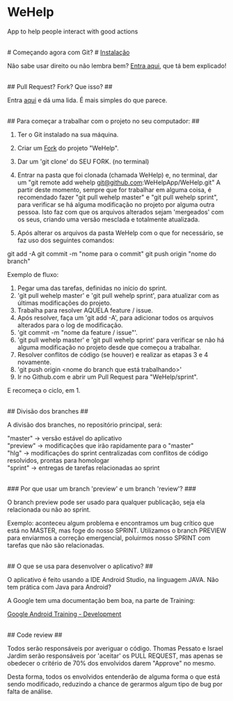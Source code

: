 # WeHelp #

App to help people interact with good actions

<br># Começando agora com Git? #
[Instalação](https://git-scm.com/book/pt-br/v1/Primeiros-passos-Instalando-Git)

Não sabe usar direito ou não lembra bem? [Entra aqui](http://rogerdudler.github.io/git-guide/index.pt_BR.html), que tá bem explicado!

<br>## Pull Request? Fork? Que isso? ##

Entra [aqui](http://tableless.com.br/contribuindo-em-projetos-open-source-com-o-github/) e dá uma lida. É mais simples do que parece.

<br>## Para começar a trabalhar com o projeto no seu computador: ##

1. Ter o Git instalado na sua máquina.
2. Criar um [Fork](https://help.github.com/articles/fork-a-repo/) do projeto "WeHelp".
3. Dar um 'git clone' do SEU FORK. (no terminal)
4. Entrar na pasta que foi clonada (chamada WeHelp) e, no terminal, dar um "git remote add wehelp git@github.com:WeHelpApp/WeHelp.git"
A partir deste momento, sempre que for trabalhar em alguma coisa, é recomendado fazer "git pull wehelp master" e "git pull wehelp sprint", para verificar se há alguma modificação no projeto por alguma outra pessoa. Isto faz com que os arquivos alterados sejam 'mergeados' com os seus, criando uma versão mesclada e totalmente atualizada.

5. Após alterar os arquivos da pasta WeHelp com o que for necessário, se faz uso dos seguintes comandos:

git add -A
git commit -m "nome para o commit"
git push origin "nome do branch"

Exemplo de fluxo:

1. Pegar uma das tarefas, definidas no início do sprint.
1. 'git pull wehelp master' e 'git pull wehelp sprint', para atualizar com as últimas modificações do projeto.
2. Trabalha para resolver AQUELA feature / issue.
3. Após resolver, faça um 'git add -A', para adicionar todos os arquivos alterados para o log de modificação.
4. 'git commit -m "nome da feature / issue"'.
5. 'git pull wehelp master' e 'git pull wehelp sprint' para verificar se não há alguma modificação no projeto desde que começou a trabalhar.
6. Resolver conflitos de código (se houver) e realizar as etapas 3 e 4 novamente.
7. 'git push origin <nome do branch que está trabalhando>'
8. Ir no Github.com e abrir um Pull Request para "WeHelp/sprint".

E recomeça o ciclo, em 1.


<br>## Divisão dos branches ##

A divisão dos branches, no repositório principal, será:

"master" -> versão estável do aplicativo
<br>
"preview" -> modificações que irão rapidamente para o "master"
<br>
"hlg" -> modificações do sprint centralizadas com conflitos de código resolvidos, prontas para homologar
<br>
"sprint" -> entregas de tarefas relacionadas ao sprint

<br>### Por que usar um branch 'preview' e um branch 'review'? ###

O branch preview pode ser usado para qualquer publicação, seja ela relacionada ou não ao sprint.

Exemplo: aconteceu algum problema e encontramos um bug crítico que está no MASTER, mas foge do nosso SPRINT. Utilizamos o branch PREVIEW para enviarmos a correção emergencial, poluirmos nosso SPRINT com tarefas que não são relacionadas.


<br>## O que se usa para desenvolver o aplicativo? ##

O aplicativo é feito usando a IDE Android Studio, na linguagem JAVA.
Não tem prática com Java para Android?

A Google tem uma documentação bem boa, na parte de Training:

[Google Android Training - Development](https://developer.android.com/training/index.html)

<br>## Code review ##

Todos serão responsáveis por averiguar o código. Thomas Pessato e Israel Jardim serão responsáveis por 'aceitar' os PULL REQUEST, mas apenas se obedecer o critério de 70% dos envolvidos darem "Approve" no mesmo.

Desta forma, todos os envolvidos entenderão de alguma forma o que está sendo modificado, reduzindo a chance de gerarmos algum tipo de bug por falta de análise.

